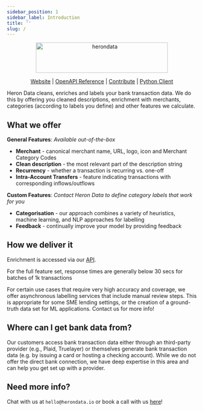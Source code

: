 ```yaml
---
sidebar_position: 1
sidebar_label: Introduction
title: ''
slug: /
---
```


<p align="center">
  <a href="https://www.herondata.io">
    <img width="350" height="80" src='/img/logo.png' alt='herondata' />
  </a>
</p>
<p align="center">
    <a href="https://www.herondata.io" target="_blank" rel="noopener noreferrer">Website</a> | <a href="/api">OpenAPI Reference</a> | <a href="https://github.com/heron-data/docs" target="_blank" rel="noopener noreferrer">Contribute</a> | <a href="https://pypi.org/project/heron-data/" target="_blank" rel="noopener noreferrer">Python Client</a>
</p>

Heron Data cleans, enriches and labels your bank transaction data. We do this
by offering you cleaned descriptions, enrichment with merchants, categories
(according to labels you define) and other features we calculate.

## What we offer

**General Features**: *Available out-of-the-box*

* **Merchant** - canonical merchant name, URL, logo, icon and Merchant Category Codes
* **Clean description** - the most relevant part of the description string
* **Recurrency** - whether a transaction is recurring vs. one-off
* **Intra-Account Transfers** - feature indicating transactions with corresponding inflows/outflows

**Custom Features**: *Contact Heron Data to define category labels that work for you*

* **Categorisation** - our approach combines a variety of heuristics, machine learning, and NLP approaches for labelling
* **Feedback** - continually improve your model by providing feedback

## How we deliver it

Enrichment is accessed via our [API](/api).
 
For the full feature set, response times are generally below 30 secs for
batches of 1k transactions

For certain use cases that require very high accuracy and coverage, we offer
asynchronous labelling services that include manual review steps. This is
appropriate for some SME lending settings, or the creation of a ground-truth
data set for ML applications. Contact us for more info!

## Where can I get bank data from?

Our customers access bank transaction data either through an third-party
provider (e.g., Plaid, Truelayer) or themselves generate bank transaction data
(e.g. by issuing a card or hosting a checking account). While we do not offer
the direct bank connection, we have deep expertise in this area and can help
you get set up with a provider. 

## Need more info?
Chat with us at `hello@herondata.io` or book a call with us
[here](https://calendly.com/jamieherondata)!
